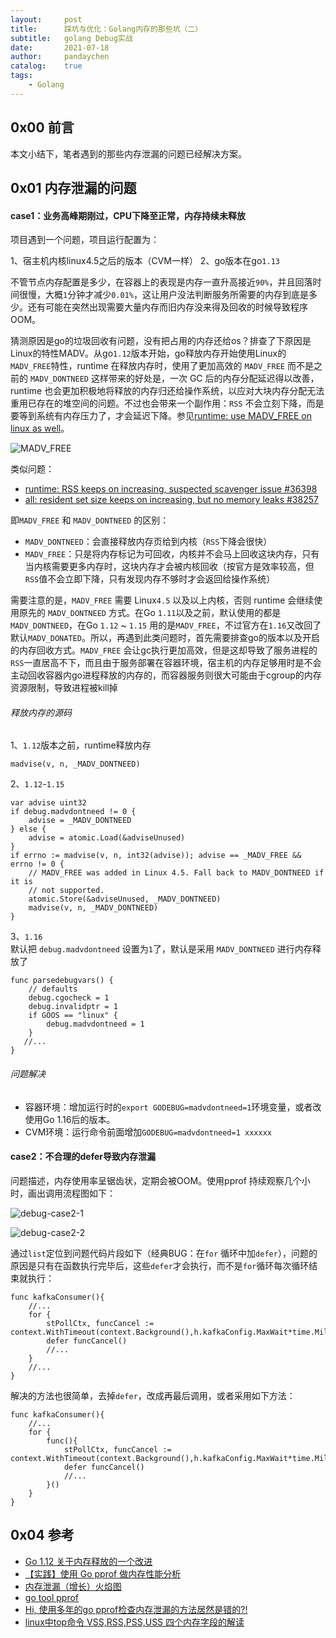 ```yaml
---
layout:     post
title:      踩坑与优化：Golang内存的那些坑（二）
subtitle:   golang Debug实战
date:       2021-07-18
author:     pandaychen
catalog:    true
tags:
    - Golang
---
```


##  0x00    前言
本文小结下，笔者遇到的那些内存泄漏的问题已经解决方案。

##  0x01    内存泄漏的问题

####    case1：业务高峰期刚过，CPU下降至正常，内存持续未释放
项目遇到一个问题，项目运行配置为：

1、宿主机内核linux4.5之后的版本（CVM一样）
2、go版本在go`1.13`


不管节点内存配置是多少，在容器上的表现是内存一直升高接近`90%`，并且回落时间很慢，大概`1`分钟才减少`0.01%`，这让用户没法判断服务所需要的内存到底是多少。还有可能在突然出现需要大量内存而旧内存没来得及回收的时候导致程序OOM。

猜测原因是go的垃圾回收有问题，没有把占用的内存还给os？排查了下原因是Linux的特性MADV。从go`1.12`版本开始，go释放内存开始使用Linux的`MADV_FREE`特性，runtime 在释放内存时，使用了更加高效的 `MADV_FREE` 而不是之前的 `MADV_DONTNEED`
这样带来的好处是，一次 GC 后的内存分配延迟得以改善，runtime 也会更加积极地将释放的内存归还给操作系统，以应对大块内存分配无法重用已存在的堆空间的问题。不过也会带来一个副作用：`RSS` 不会立刻下降，而是要等到系统有内存压力了，才会延迟下降。参见[runtime: use MADV_FREE on linux as well](https://github.com/golang/go/issues/23687)。

![MADV_FREE]()

类似问题：
-   [runtime: RSS keeps on increasing, suspected scavenger issue #36398](https://github.com/golang/go/issues/36398)
-   [all: resident set size keeps on increasing, but no memory leaks #38257](https://github.com/golang/go/issues/38257)

即`MADV_FREE` 和 `MADV_DONTNEED` 的区别：
-   `MADV_DONTNEED`：会直接释放内存页给到内核（`RSS`下降会很快）
-   `MADV_FREE`：只是将内存标记为可回收，内核并不会马上回收这块内存，只有当内核需要更多内存时，这块内存才会被内核回收（按官方是效率较高，但`RSS`值不会立即下降，只有发现内存不够时才会返回给操作系统）

需要注意的是，`MADV_FREE` 需要 Linux`4.5` 以及以上内核，否则 runtime 会继续使用原先的 `MADV_DONTNEED` 方式。在Go `1.11`以及之前，默认使用的都是`MADV_DONTNEED`，在Go `1.12` ~ `1.15` 用的是`MADV_FREE`，不过官方在`1.16`又改回了默认`MADV_DONATED`。所以，再遇到此类问题时，首先需要排查go的版本以及开启的内存回收方式。`MADV_FREE` 会让gc执行更加高效，但是这却导致了服务进程的`RSS`一直居高不下，而且由于服务部署在容器环境，宿主机的内存足够用时是不会主动回收容器内go进程释放的内存的，而容器服务则很大可能由于cgroup的内存资源限制，导致进程被kill掉

######  释放内存的源码
1、`1.12`版本之前，runtime释放内存<br>
```
madvise(v, n, _MADV_DONTNEED)
```

2、`1.12`-`1.15`<br>
```golang
var advise uint32
if debug.madvdontneed != 0 {
    advise = _MADV_DONTNEED
} else {
    advise = atomic.Load(&adviseUnused)
}
if errno := madvise(v, n, int32(advise)); advise == _MADV_FREE && errno != 0 {
    // MADV_FREE was added in Linux 4.5. Fall back to MADV_DONTNEED if it is
    // not supported.
    atomic.Store(&adviseUnused, _MADV_DONTNEED)
    madvise(v, n, _MADV_DONTNEED)
}
```

3、`1.16`<br>
默认把 `debug.madvdontneed` 设置为`1`了，默认是采用 `MADV_DONTNEED` 进行内存释放了
```golang
func parsedebugvars() {
    // defaults
    debug.cgocheck = 1
    debug.invalidptr = 1
    if GOOS == "linux" {
        debug.madvdontneed = 1
    }
   //...
}
```

###### 问题解决
-   容器环境：增加运行时的`export GODEBUG=madvdontneed=1`环境变量，或者改使用Go 1.16后的版本。
-   CVM环境：运行命令前面增加`GODEBUG=madvdontneed=1 xxxxxx`


####    case2：不合理的defer导致内存泄漏
问题描述，内存使用率呈锯齿状，定期会被OOM。使用pprof 持续观察几个小时，画出调用流程图如下：

![debug-case2-1]()

![debug-case2-2]()

通过`list`定位到问题代码片段如下（经典BUG：在`for` 循环中加`defer`），问题的原因是只有在函数执行完毕后，这些`defer`才会执行，而不是`for`循环每次循环结束就执行：

```golang
func kafkaConsumer(){
    //...
    for {
        stPollCtx, funcCancel := context.WithTimeout(context.Background(),h.kafkaConfig.MaxWait*time.Millisecond)
        defer funcCancel()
        //...
    }
    //...
}
```


解决的方法也很简单，去掉`defer`，改成再最后调用，或者采用如下方法：
```golang
func kafkaConsumer(){
    //...
    for {
        func(){
            stPollCtx, funcCancel := context.WithTimeout(context.Background(),h.kafkaConfig.MaxWait*time.Millisecond)
            defer funcCancel()
            //...
        }()
    }
}
```

##  0x04  参考
-   [Go 1.12 关于内存释放的一个改进](https://ms2008.github.io/2019/06/30/golang-madvfree/)
-   [【实践】使用 Go pprof 做内存性能分析](https://cloud.tencent.com/developer/article/1489186)
-   [内存泄漏（增长）火焰图](https://heapdump.cn/article/1661654)
-   [go tool pprof](https://github.com/hyper0x/go_command_tutorial/blob/master/0.12.md)
-   [Hi, 使用多年的go pprof检查内存泄漏的方法居然是错的?!](https://colobu.com/2019/08/20/use-pprof-to-compare-go-memory-usage/)
-   [linux中top命令 VSS,RSS,PSS,USS 四个内存字段的解读](https://blog.csdn.net/qq_31588719/article/details/89476050)